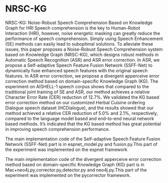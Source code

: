 # NRSC-KG

NRSC-KG: Noise-Robust Speech Comprehension Based on Knowledge Graph for HRI
Speech comprehension is the key to Human-Robot Interaction (HRI), however, noise energetic masking can greatly reduce the performance of speech comprehension. Simply using Speech Enhancement (SE) methods can easily lead to suboptimal solutions. To alleviate these issues, this paper proposes a Noise-Robust Speech Comprehension system based on Knowledge Graph (NRSC-KG), which designs robust methods in Automatic Speech Recognition (ASR) and ASR error correction. In ASR, we propose a Self-adaptive Speech Feature Fusion Network (SSFF-Net) to dynamically fuse enhanced speech features with the original speech features. In ASR error correction, we propose a divergent apperceive error correction method based on domain-specific Knowledge Graph (KG). The experiment on AISHELL-1 speech corpus shows that compared to the traditional joint training of SE and ASR, our  method achieves a relative Character Error Rate (CER) reduction of 12.7%. We validated the KG based  error correction method on our customized Herbal Cuisine ordering Dialogue  speech dataset (HCDialogue), and the results showed that our method achieved a relative CER reduction of 5.0% and 2.1%, respectively, compared to the language model based and end-to-end neural network based methods. It’s indicated that the KG based method has great potential in improving speech comprehension performance.



The main implementation code of the Self-adaptive Speech Feature Fusion Network (SSFF-Net) part is in espnet_model.py and fusion.py.This part of the experiment was implemented on the espnet framework

The main implementation code of the divergent apperceive error correction method based on domain-specific Knowledge Graph (KG) part is in Mac+neo4j.py,corrector.py,detector.py and neo4j.py.This part of the experiment was implemented on the pycorrector framework.
